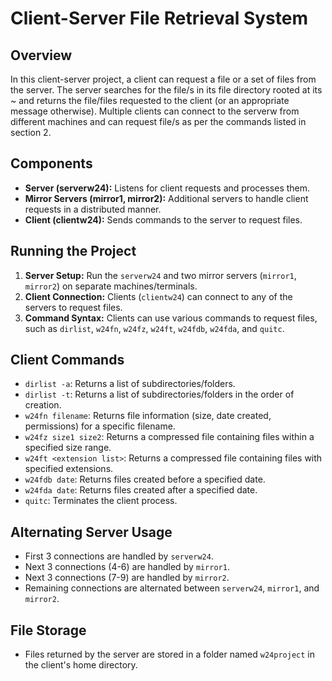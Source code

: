 # Client-Server File Retrieval System

## Overview
In this client-server project, a client can request a file or a set of files from the server. The server searches for the file/s in its file directory rooted at its ~ and returns the file/files requested to the client (or an appropriate message otherwise). Multiple clients can connect to the serverw from different machines and can request file/s as per the commands listed in section 2.

## Components
- **Server (serverw24):** Listens for client requests and processes them.
- **Mirror Servers (mirror1, mirror2):** Additional servers to handle client requests in a distributed manner.
- **Client (clientw24):** Sends commands to the server to request files.

## Running the Project
1. **Server Setup:** Run the `serverw24` and two mirror servers (`mirror1`, `mirror2`) on separate machines/terminals.
2. **Client Connection:** Clients (`clientw24`) can connect to any of the servers to request files.
3. **Command Syntax:** Clients can use various commands to request files, such as `dirlist`, `w24fn`, `w24fz`, `w24ft`, `w24fdb`, `w24fda`, and `quitc`.

## Client Commands
- `dirlist -a`: Returns a list of subdirectories/folders.
- `dirlist -t`: Returns a list of subdirectories/folders in the order of creation.
- `w24fn filename`: Returns file information (size, date created, permissions) for a specific filename.
- `w24fz size1 size2`: Returns a compressed file containing files within a specified size range.
- `w24ft <extension list>`: Returns a compressed file containing files with specified extensions.
- `w24fdb date`: Returns files created before a specified date.
- `w24fda date`: Returns files created after a specified date.
- `quitc`: Terminates the client process.

## Alternating Server Usage
- First 3 connections are handled by `serverw24`.
- Next 3 connections (4-6) are handled by `mirror1`.
- Next 3 connections (7-9) are handled by `mirror2`.
- Remaining connections are alternated between `serverw24`, `mirror1`, and `mirror2`.

## File Storage
- Files returned by the server are stored in a folder named `w24project` in the client's home directory.
